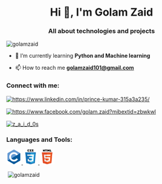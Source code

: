 <h1 align="center">Hi 👋, I'm Golam Zaid</h1>

<h3 align="center">All about technologies and projects</h3>

<p align="left"> <img src="https://komarev.com/ghpvc/?username=golamzaid&label=Profile%20views&color=0e75b6&style=flat" alt="golamzaid" /> </p>

- 🌱 I’m currently learning **Python and Machine learning**

- 📫 How to reach me **golamzaid101@gmail.com**

<h3 align="left">Connect with me:</h3>

<p align="left">

<a href="https://linkedin.com/in/https://www.linkedin.com/in/prince-kumar-315a3a235/" target="blank"><img align="center" src="https://raw.githubusercontent.com/rahuldkjain/github-profile-readme-generator/master/src/images/icons/Social/linked-in-alt.svg" alt="https://www.linkedin.com/in/prince-kumar-315a3a235/" height="30" width="40" /></a>

<a href="https://fb.com/https://www.facebook.com/golam.zaid?mibextid=zbwkwl" target="blank"><img align="center" src="https://raw.githubusercontent.com/rahuldkjain/github-profile-readme-generator/master/src/images/icons/Social/facebook.svg" alt="https://www.facebook.com/golam.zaid?mibextid=zbwkwl" height="30" width="40" /></a>

<a href="https://instagram.com/z_a_i_d_0s" target="blank"><img align="center" src="https://raw.githubusercontent.com/rahuldkjain/github-profile-readme-generator/master/src/images/icons/Social/instagram.svg" alt="z_a_i_d_0s" height="30" width="40" /></a>

</p>

<h3 align="left">Languages and Tools:</h3>

<p align="left"> <a href="https://www.cprogramming.com/" target="_blank" rel="noreferrer"> <img src="https://raw.githubusercontent.com/devicons/devicon/master/icons/c/c-original.svg" alt="c" width="40" height="40"/> </a> <a href="https://www.w3schools.com/css/" target="_blank" rel="noreferrer"> <img src="https://raw.githubusercontent.com/devicons/devicon/master/icons/css3/css3-original-wordmark.svg" alt="css3" width="40" height="40"/> </a> <a href="https://www.w3.org/html/" target="_blank" rel="noreferrer"> <img src="https://raw.githubusercontent.com/devicons/devicon/master/icons/html5/html5-original-wordmark.svg" alt="html5" width="40" height="40"/> </a> </p>

<p>&nbsp;<img align="center" src="https://github-readme-stats.vercel.app/api?username=golamzaid&show_icons=true&locale=en" alt="golamzaid" /></p>
